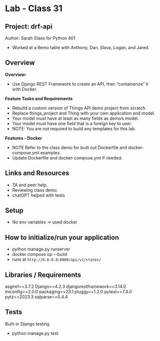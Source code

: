# Lab - Class 31
## Project: drf-api

Author: Sarah Glass for Python 401

- Worked at a Remo table with Anthony, Dan, Slava, Logan, and Jared.

## Overview

**Overview:**

- Use Django REST Framework to create an API, then “containerize” it with Docker.

**Feature Tasks and Requirements**

- Rebuild a custom version of Things API demo project from scratch.
- Replace things_project and Thing with your own application and model.
- Your model must have at least as many fields as demo’s model.
- Your model must have one field that is a foreign key to user.
- NOTE: You are not required to build any templates for this lab.


**Features - Docker**

- NOTE Refer to the class demo for built out Dockerfile and docker-compose.yml examples.
- Update Dockerfile and docker-compose.yml if needed.


## Links and Resources

* TA and peer help.
* Reviewing class demo.
* chatGPT helped with tests

## Setup

- No env variables -> used docker

## How to initialize/run your application

- python manage.py runserver
- docker compose up --build
- runs at `http://0.0.0.0:8000/api/v1/states/`

## Libraries / Requirements

asgiref==3.7.2
Django==4.2.3
djangorestframework==3.14.0
iniconfig==2.0.0
packaging==23.1
pluggy==1.2.0
pytest==7.4.0
pytz==2023.3
sqlparse==0.4.4

## Tests

Built-in Django testing

- python manage.py test